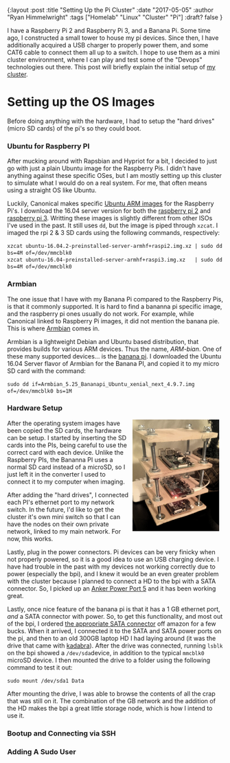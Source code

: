 {:layout :post
:title  "Setting Up the Pi Cluster"
:date "2017-05-05"
:author "Ryan Himmelwright"
:tags ["Homelab" "Linux" "Cluster" "Pi"]
:draft? false
}

I have a Raspberry Pi 2 and Raspberry Pi 3, and a Banana Pi. Some time ago, I constructed a small tower to house my pi devices. Since then, I have additionally acquired a USB charger to properly power them, and some CAT6 cable to connect them all up to a switch. I hope to use them as a mini cluster environment, where I can play and test some of the "Devops" technologies out there. This post will briefly explain the initial setup of [my cluster](../../pages/homelab/#cluster).

<!-- more -->

# Setting up the OS Images
Before doing anything with the hardware, I had to setup the "hard drives" (micro SD cards) of the pi's so they could boot. 

### Ubuntu for Raspberry PI

After mucking around with Rapsbian and Hypriot for a bit, I decided to just go with just a plain Ubuntu image for the Raspberry Pis. I didn't have anything against these specific OSes, but I am mostly setting up this cluster to simulate what I would do on a real system. For me, that often means using a straight OS like Ubuntu.

Luckily, Canonical makes specific [Ubuntu ARM images](https://wiki.ubuntu.com/ARM/RaspberryPi) for the Raspberry Pi's. I download the 16.04 server version for both the [raspberry pi 2](http://cdimage.ubuntu.com/ubuntu/releases/16.04/release/ubuntu-16.04.2-preinstalled-server-armhf+raspi2.img.xz) and [raspberry pi 3](http://www.finnie.org/software/raspberrypi/ubuntu-rpi3/ubuntu-16.04-preinstalled-server-armhf+raspi3.img.xz). Writting these images is slightly different from other ISOs I've used in the past. It still uses `dd`, but the image is piped through `xzcat`. I imaged the rpi 2 & 3 SD cards using the following commands, respectively:

```
xzcat ubuntu-16.04.2-preinstalled-server-armhf+raspi2.img.xz | sudo dd bs=4M of=/dev/mmcblk0
xzcat ubuntu-16.04-preinstalled-server-armhf+raspi3.img.xz   | sudo dd bs=4M of=/dev/mmcblk0
```

### Armbian

The one issue that I have with my Banana Pi compared to the Raspberry Pis, is that it commonly supported. It is hard to find a bananna pi specific image, and the raspberry pi ones usually do not work. For example, while Canonical linked to Raspberry Pi images, it did not mention the banana pie.  This is where [Armbian](https://www.armbian.com/) comes in.

Armbian is a lightweight Debian and Ubuntu based distribution, that provides builds for various ARM devices. Thus the name, *ARM-bian*. One of these many supported devices... is the [banana pi](https://www.armbian.com/banana-pi/). I downloaded the Ubuntu 16.04 Server flavor of Armbian for the Banana PI, and copied it to my micro SD card with the command:

```
sudo dd if=Armbian_5.25_Bananapi_Ubuntu_xenial_next_4.9.7.img  of=/dev/mmcblk0 bs=1M
```

### Hardware Setup

<img src="../../img/posts/Setting-Up-Pi-Cluster/pi-cluster.png" style="width: 40%; float: right; margin: 0px 10px 0px 10px;"/>

After the operating system images have been copied the SD cards, the hardware can be setup. I started by inserting the SD cards into the PIs, being careful to use the correct card with each device. Unlike the Raspberry PIs, the Bananna PI uses a normal SD card instead of a microSD, so I just left it in the converter I used to connect it to my computer when imaging.

After adding the "hard drives", I connected each PI's ethernet port to my network switch. In the future, I'd like to get the cluster it's own mini switch so that I can have the nodes on their own private network, linked to my main network. For now, this works.

Lastly, plug in the power connectors. Pi devices can be very finicky when not properly powered, so it is a good idea to use an USB charging device. I have had trouble in the past with my devices not working correctly due to power (especially the bpi), and I knew it would be an even greater problem with the cluster because I planned to connect a HD to the bpi with a SATA connector. So, I picked up an [Anker Power Port 5](https://www.amazon.com/Anker-Charger-PowerPort-Multi-Port-Samsung/dp/B00VH8ZW02/ref=sr_1_1?ie=UTF8&qid=1493860165&sr=8-1&keywords=Anker+power+port+5) and it has been working great.

Lastly, once nice feature of the banana pi is that it has a 1 GB ethernet port, *and* a SATA connector with power. So, to get this functionality, and most out of the bpi, I ordered [the appropriate SATA connector](https://www.amazon.com/JBtek-Connectors-Banana-Supply-Terminals/dp/B00ZP0L0VS/ref=sr_1_1?ie=UTF8&qid=1493860481&sr=8-1&keywords=banana+pi+sata) off amazon for a few bucks. When it arrived, I connected it to the SATA and SATA power ports on the pi, and then to an old 300GB laptop HD I had laying around (it was the drive that came with [kadabra](../introducing-kadabra/)). After the drive was connected, running `lsblk` on the bpi showed a `/dev/sda`device, in addition to the typical `mmcblk0` microSD device. I then mounted the drive to a folder using the following command to test it out:

```
sudo mount /dev/sda1 Data
```

After mounting the drive, I was able to browse the contents of all the crap that was still on it. The combination of the GB network and the addition of the HD makes the bpi a great little storage node, which is how I intend to use it.

### Bootup and Connecting via SSH

### Adding A Sudo User




